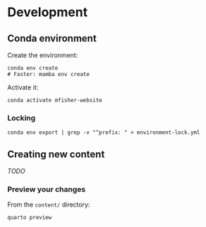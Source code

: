# Development


## Conda environment

Create the environment:

```
conda env create
# Faster: mamba env create
```

Activate it:

```
conda activate mfisher-website
```


### Locking

```
conda env export | grep -v "^prefix: " > environment-lock.yml
```


## Creating new content

_TODO_


### Preview your changes

From the `content/` directory:

```
quarto preview
```
